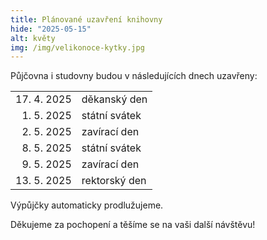 ```yaml
---
title: Plánované uzavření knihovny
hide: "2025-05-15"
alt: květy
img: /img/velikonoce-kytky.jpg
---
```


Půjčovna i studovny budou v následujících dnech uzavřeny:

<table>
<tr><td style="text-align:right;">17. 4. 2025 </td><td>děkanský den </td></tr> 
<tr><td style="text-align:right;"> 1. 5. 2025    </td><td>státní svátek</td></tr>
<tr><td style="text-align:right;"> 2. 5. 2025    </td><td>zavírací den</td></tr>
<tr><td style="text-align:right;"> 8. 5. 2025 </td><td>státní svátek</td></tr>
<tr><td style="text-align:right;"> 9. 5. 2025    </td><td>zavírací den</td></tr>
<tr><td style="text-align:right;">13. 5. 2025 </td><td>rektorský den</td></tr>
</table>
Výpůjčky automaticky prodlužujeme.

Děkujeme za pochopení a těšíme se na vaši další návštěvu!
